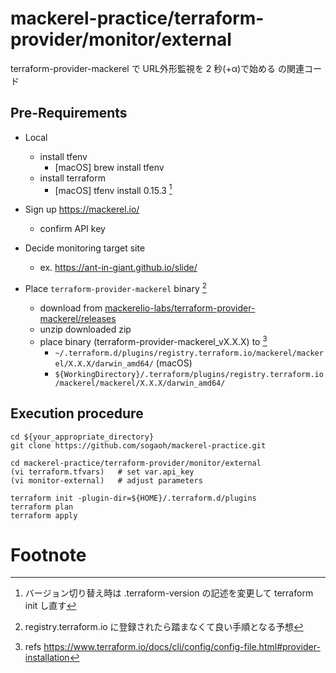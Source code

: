 # mackerel-practice/terraform-provider/monitor/external

terraform-provider-mackerel で URL外形監視を 2 秒(+α)で始める の関連コード

<!--
refs
- [terraform-provider-mackerel で URL外形監視を 2 秒(+α)で始める](https://zenn.dev/sogaoh/articles/21-05-09-02a760159e89c8cf5880)
-->


## Pre-Requirements
- Local
    - install tfenv
        - [macOS] brew install tfenv
    - install terraform
        - [macOS] tfenv install 0.15.3 [^1]

- Sign up https://mackerel.io/
    - confirm API key

- Decide monitoring target site
    - ex. https://ant-in-giant.github.io/slide/

- Place `terraform-provider-mackerel` binary [^2]
    - download from [mackerelio-labs/terraform-provider-mackerel/releases](https://github.com/mackerelio-labs/terraform-provider-mackerel/releases)
    - unzip downloaded zip
    - place binary (terraform-provider-mackerel_vX.X.X) to [^3]
        - `~/.terraform.d/plugins/registry.terraform.io/mackerel/mackerel/X.X.X/darwin_amd64/` (macOS)
        - `${WorkingDirectory}/.terraform/plugins/registry.terraform.io/mackerel/mackerel/X.X.X/darwin_amd64/`


## Execution procedure
```
cd ${your_appropriate_directory}
git clone https://github.com/sogaoh/mackerel-practice.git
```

```
cd mackerel-practice/terraform-provider/monitor/external
(vi terraform.tfvars)   # set var.api_key
(vi monitor-external)   # adjust parameters

terraform init -plugin-dir=${HOME}/.terraform.d/plugins
terraform plan
terraform apply
```


# Footnote
[^1]: バージョン切り替え時は .terraform-version の記述を変更して terraform init し直す
[^2]: registry.terraform.io に登録されたら踏まなくて良い手順となる予想
[^3]: refs https://www.terraform.io/docs/cli/config/config-file.html#provider-installation
